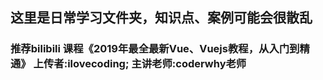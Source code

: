 ## 这里是日常学习文件夹，知识点、案例可能会很散乱
### 推荐bilibili 课程《2019年最全最新Vue、Vuejs教程，从入门到精通》 上传者:ilovecoding; 主讲老师:coderwhy老师
